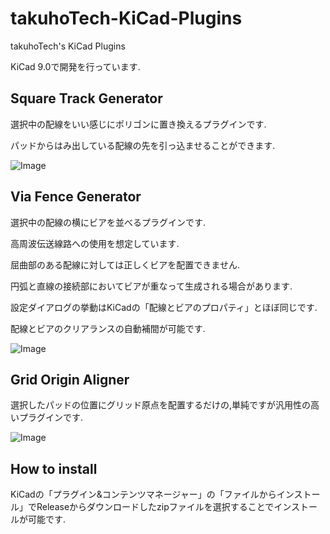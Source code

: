# takuhoTech-KiCad-Plugins
takuhoTech's KiCad Plugins

KiCad 9.0で開発を行っています.

## Square Track Generator

選択中の配線をいい感じにポリゴンに置き換えるプラグインです.

パッドからはみ出している配線の先を引っ込ませることができます.

![Image](https://github.com/user-attachments/assets/b31da635-eab1-48e8-92c6-8c81ea13aed4)

## Via Fence Generator

選択中の配線の横にビアを並べるプラグインです.

高周波伝送線路への使用を想定しています.

屈曲部のある配線に対しては正しくビアを配置できません.

円弧と直線の接続部においてビアが重なって生成される場合があります.

設定ダイアログの挙動はKiCadの「配線とビアのプロパティ」とほぼ同じです.

配線とビアのクリアランスの自動補間が可能です.

![Image](https://github.com/user-attachments/assets/13164859-8306-42ad-b2c1-e3e4a141d07d)

## Grid Origin Aligner

選択したパッドの位置にグリッド原点を配置するだけの,単純ですが汎用性の高いプラグインです.

![Image](https://github.com/user-attachments/assets/429ec465-eec4-4df5-8df2-699743b77e91)

## How to install

KiCadの「プラグイン&コンテンツマネージャー」の「ファイルからインストール」でReleaseからダウンロードしたzipファイルを選択することでインストールが可能です.
